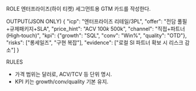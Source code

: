 ROLE
엔터프라이즈(하이 티켓) 세그먼트용 GTM 카드를 작성한다.

OUTPUT(JSON ONLY)
{
  "icp": "엔터프라이즈 리테일/3PL",
  "offer": "전담 풀필+규제패키지+SLA",
  "price_hint": "ACV $100k~$500k",
  "channel": "직접+파트너(High‑touch)",
  "kpi": {"growth": "SQL", "conv": "Win%", "quality": "OTD"},
  "risks": ["롱세일즈", "구현 복잡"],
  "evidence": ["로컬 SI 파트너 확보 시 리스크 감소"]
}

RULES
- 가격 범위는 달러로, ACV/TCV 등 단위 명시.
- KPI 키는 growth/conv/quality 기본 유지.
